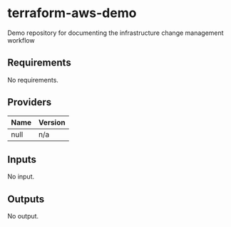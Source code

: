 # terraform-aws-demo

Demo repository for documenting the infrastructure change management workflow

<!-- BEGINNING OF PRE-COMMIT-TERRAFORM DOCS HOOK -->
## Requirements

No requirements.

## Providers

| Name | Version |
|------|---------|
| null | n/a |

## Inputs

No input.

## Outputs

No output.

<!-- END OF PRE-COMMIT-TERRAFORM DOCS HOOK -->
